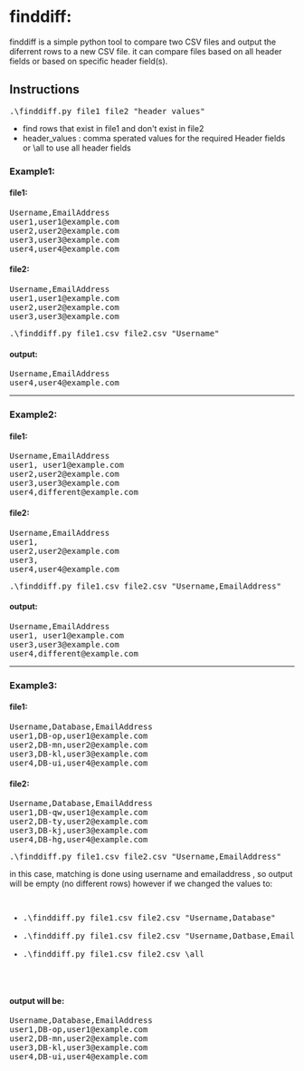 # finddiff:
finddiff is a simple python tool to compare two CSV files and output the diferrent rows to a new CSV file. it can compare files based on all header fields or based on specific header field(s).

## Instructions
<div class="highlight highlight-source-shell"><pre>.\finddiff.py file1 file2 "header_values"</pre></div>

 
- find rows that exist in file1 and don't exist in file2
- header_values : comma sperated values for the required Header fields or \all to use all header fields


### Example1:

#### file1:
<div class="highlight highlight-source-shell"><pre>
Username,EmailAddress
user1,user1@example.com
user2,user2@example.com
user3,user3@example.com
user4,user4@example.com
</pre>
</div>


#### file2:
<div class="highlight highlight-source-shell"><pre>
Username,EmailAddress
user1,user1@example.com
user2,user2@example.com
user3,user3@example.com
</pre>
</div>

<div class="highlight highlight-source-shell"><pre>.\finddiff.py file1.csv file2.csv "Username"</pre></div>



#### output:
<div class="highlight highlight-source-shell"><pre>
Username,EmailAddress
user4,user4@example.com
</pre>
</div>

<hr>

### Example2:
#### file1:
<div class="highlight highlight-source-shell"><pre>
Username,EmailAddress
user1, user1@example.com
user2,user2@example.com
user3,user3@example.com
user4,different@example.com
</pre>
</div>

#### file2:
<div class="highlight highlight-source-shell"><pre>
Username,EmailAddress
user1, 
user2,user2@example.com
user3,
user4,user4@example.com
</pre>
</div>
<div class="highlight highlight-source-shell"><pre>.\finddiff.py file1.csv file2.csv "Username,EmailAddress"</pre></div>



#### output:
<div class="highlight highlight-source-shell"><pre>
Username,EmailAddress
user1, user1@example.com
user3,user3@example.com
user4,different@example.com
</pre>
</div>
<hr>

### Example3:

#### file1:
<div class="highlight highlight-source-shell"><pre>
Username,Database,EmailAddress
user1,DB-op,user1@example.com
user2,DB-mn,user2@example.com
user3,DB-kl,user3@example.com
user4,DB-ui,user4@example.com
</pre>
</div>

#### file2:
<div class="highlight highlight-source-shell"><pre>
Username,Database,EmailAddress
user1,DB-qw,user1@example.com
user2,DB-ty,user2@example.com
user3,DB-kj,user3@example.com
user4,DB-hg,user4@example.com
</pre>
</div>
<div class="highlight highlight-source-shell"><pre>.\finddiff.py file1.csv file2.csv "Username,EmailAddress"</pre></div>


in this case, matching is done using username and emailaddress , so output will be empty (no different rows)
however if we changed the values to:

<div class="highlight highlight-source-shell"><pre>
<ul>
<li>.\finddiff.py file1.csv file2.csv "Username,Database"</li>
<li>.\finddiff.py file1.csv file2.csv "Username,Datbase,EmailAddress"</li>
<li>.\finddiff.py file1.csv file2.csv \all </li>
</ul>
</pre></div>


#### output will be:
<div class="highlight highlight-source-shell"><pre>
Username,Database,EmailAddress
user1,DB-op,user1@example.com
user2,DB-mn,user2@example.com
user3,DB-kl,user3@example.com
user4,DB-ui,user4@example.com
</pre>
</div>
